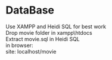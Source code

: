 # DataBase
Use XAMPP and Heidi SQL for best work<br />
Drop movie folder in xampp\htdocs<br />
Extract movie.sql in Heidi SQL<br />
in browser:<br />
  site: localhost/movie<br />
